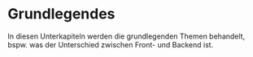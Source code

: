 # Grundlegendes

In diesen Unterkapiteln werden die grundlegenden Themen behandelt, bspw. was der Unterschied zwischen Front- und Backend ist.
